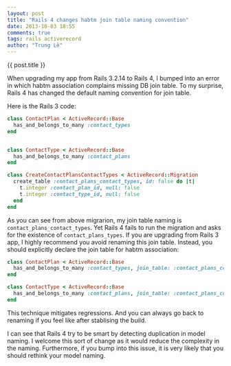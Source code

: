 ```yaml
---
layout: post
title: "Rails 4 changes habtm join table naming convention"
date: 2013-10-03 18:55
comments: true
tags: rails activerecord
author: "Trung Lê"
---
```


{{ post.title }}

When upgrading my app from Rails 3.2.14 to Rails 4, I bumped into an error in which
habtm association complains missing DB join table. To my surprise, Rails 4 has changed the default naming convention for join table.

<!--more-->

Here is the Rails 3 code:

```ruby
class ContactPlan < ActiveRecord::Base
  has_and_belongs_to_many :contact_types
end


class ContactType < ActiveRecord::Base
  has_and_belongs_to_many :contact_plans
end

class CreateContactPlansContactTypes < ActiveRecord::Migration
  create_table :contact_plans_contact_types, id: false do |t|
    t.integer :contact_plan_id, null: false
    t.integer :contact_type_id, null: false
  end
end
```

As you can see from above migrarion, my join table naming is `contact_plans_contact_types`. Yet Rails 4 fails to run the migration and asks for the existence of `contact_plans_types`. If you are upgrading from Rails 3 app, I highly recommend you avoid renaming this join table. Instead, you should explicitly declare the join table for habtm association:

```ruby
class ContactPlan < ActiveRecord::Base
  has_and_belongs_to_many :contact_types, join_table: :contact_plans_contact_types
end

class ContactType < ActiveRecord::Base
  has_and_belongs_to_many :contact_plans, join_table: :contact_plans_contact_types
end
```

This technique mitigates regressions. And you can always go back to renaming if you feel like after stablising the build.

I can see that Rails 4 try to be smart by detecting duplication in model naming. I welcome this sort of change as it would reduce the complexity in the naming. Furthermore, if you bump into this issue, it is very likely that you should rethink your model naming.



